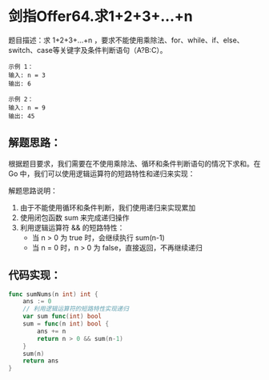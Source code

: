 # 剑指Offer64.求1+2+3+...+n
题目描述：求 1+2+3+...+n ，要求不能使用乘除法、for、while、if、else、switch、case等关键字及条件判断语句（A?B:C）。

```
示例 1：
输入: n = 3
输出: 6

示例 2：
输入: n = 9
输出: 45
```
## 解题思路：
根据题目要求，我们需要在不使用乘除法、循环和条件判断语句的情况下求和。在 Go 中，我们可以使用逻辑运算符的短路特性和递归来实现：

解题思路说明：
1. 由于不能使用循环和条件判断，我们使用递归来实现累加
2. 使用闭包函数 sum 来完成递归操作
3. 利用逻辑运算符 && 的短路特性：
   - 当 n > 0 为 true 时，会继续执行 sum(n-1)
   - 当 n = 0 时，n > 0 为 false，直接返回，不再继续递归

## 代码实现：

```go
func sumNums(n int) int {
    ans := 0
    // 利用逻辑运算符的短路特性实现递归
    var sum func(int) bool
    sum = func(n int) bool {
        ans += n
        return n > 0 && sum(n-1)
    }
    sum(n)
    return ans
}
```
